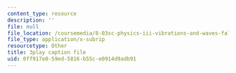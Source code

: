 ```yaml
---
content_type: resource
description: ''
file: null
file_location: /coursemedia/8-03sc-physics-iii-vibrations-and-waves-fall-2016/0ff917e059ed5816b55ce0914d9adb91_Ahv7Akj2xs4.vtt
file_type: application/x-subrip
resourcetype: Other
title: 3play caption file
uid: 0ff917e0-59ed-5816-b55c-e0914d9adb91
---
```

